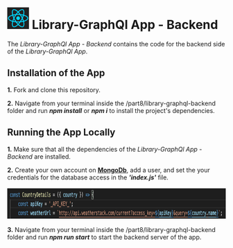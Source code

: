 <h1>
<img src="https://raw.githubusercontent.com/katerina-tziala/fullstackopen2019/master/documentation_images/react_logo.png" alt="react logo" width="50" height="50">
Library-GraphQl App - Backend<br/>
</h1>

The *Library-GraphQl App - Backend* contains the code for the backend side of the *Library-GraphQl App*.

## Installation of the App
**1.** Fork and clone this repository.

**2.** Navigate from your terminal inside the /part8/library-graphql-backend folder and run ***npm install*** or ***npm i*** to install the project's dependencies.

## Running the App Locally
**1.** Make sure that all the dependencies of the *Library-GraphQl App - Backend* are installed.

**2.** Create your own account on [**MongoDb**](https://www.mongodb.com/cloud), add a user, and set the your credentials for the database access in the ***'index.js'*** file.<br/><br/>
<img src="https://raw.githubusercontent.com/katerina-tziala/fullstackopen2019/master/documentation_images/dataforcountries_apiKey.png" alt="code snippet in CountryDetails component" width="auto" height="70">

**3.** Navigate from your terminal inside the /part8/library-graphql-backend folder and run ***npm run start*** to start the backend server of the app.
